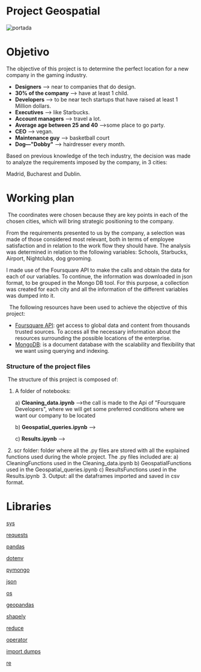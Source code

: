 # Project Geospatial

![portada](https://github.com/daniela-arias/Taller_Geo/blob/main/Data/0_iOecJNnpG0Pz1y0t.png)
​
# Objetivo
The objective of this project is to determine the perfect location for a new company in the gaming industry. 
​
- **Designers** --> near to companies that do design.
- **30% of the company** --> have at least 1 child.
- **Developers** --> to be near tech startups that have raised at least 1 Million dollars.
- **Executives** --> like Starbucks.
- **Account managers** --> travel a lot.
- **Average age between 25 and 40** -->some place to go party.
- **CEO** --> vegan.
- **Maintenance guy** --> basketball court
- **Dog—"Dobby"** --> hairdresser every month. 
​


Based on previous knowledge of the tech industry, the decision was made to analyze the requirements imposed by the company, in 3 cities:

Madrid, Bucharest and Dublin.
​

# Working plan 
​
The coordinates were chosen because they are key points in each of the chosen cities, which will bring strategic positioning to the company.
​

From the requirements presented to us by the company, a selection was made of those considered most relevant, both in terms of employee satisfaction and in relation to the work flow they should have. The analysis was determined in relation to the following variables: Schools, Starbucks, Airport, Nightclubs, dog grooming.


I made use of the Foursquare API to make the calls and obtain the data for each of our variables. To continue, the information was downloaded in json format, to be grouped in the Mongo DB tool. For this purpose, a collection was created for each city and all the information of the different variables was dumped into it.




​
​
The following resources have been used to achieve the objective of this project: 
​
-  [Foursquare API](https://foursquare.com/): get access to global data and  content from thousands trusted sources. To access all the necessary information about the resources surrounding the possible locations of the enterprise. 
- [MongoDB](https://www.mongodb.com/): is a document database with the scalability and flexibility that we want using querying and indexing.
​
​
### Structure of the project files
​
The structure of this project is composed of:
 1. A folder of notebooks: 
    
    a) **Cleaning_data.ipynb** -->the call is made to the Api of "Foursquare Developers", where we will get some preferred conditions where we want our company to be located

    b) **Geospatial_queries.ipynb** --> 


    c) **Results.ipynb** --> 
​
   

​
 2. scr folder: folder where all the .py files are stored with all the explained functions used during the whole project. The .py files included are: 
    a) CleaningFunctions used in the Cleaning_data.ipynb
    b) GeospatialFunctions used in the Geospatial_queries.ipynb
    c) ResultsFunctions used in the Results.ipynb
​
 3. Output: all the dataframes imported and saved in csv format. 
​
​
# Libraries

[sys](https://docs.python.org/3/library/sys.html)
​

[requests](https://pypi.org/project/requests/2.7.0/)
​

[pandas](https://pandas.pydata.org/)
​

[dotenv](https://pypi.org/project/python-dotenv/)
​

[pymongo](https://www.mongodb.com/2)
​

[json](https://docs.python.org/3/library/json.html)
​

[os](https://docs.python.org/3/library/os.html)
​

[geopandas](https://geopandas.org/)
​

[shapely](https://pypi.org/project/Shapely/)
​

[reduce](https://docs.python.org/3/library/functools.html)
​

[operator](https://docs.python.org/3/library/operator.html)
​

[import dumps](https://pymongo.readthedocs.io/en/stable/api/bson/json_util.html)
​
 
[re](https://docs.python.org/3/library/re.html)